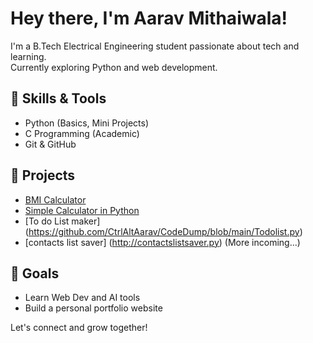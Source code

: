 # Hey there, I'm Aarav Mithaiwala!

I'm a B.Tech Electrical Engineering student passionate about tech and learning.  
Currently exploring Python and web development.

## 🔧 Skills & Tools
- Python (Basics, Mini Projects)
- C Programming (Academic)
- Git & GitHub


## 🚀 Projects
- [BMI Calculator](https://github.com/CtrlAltAarav/BMI-Calculator)
- [Simple Calculator in Python](https://github.com/CtrlAltAarav/Python-Calculator)
- [To do List maker]
(https://github.com/CtrlAltAarav/CodeDump/blob/main/Todolist.py)
- [contacts list saver]
  (http://contactslistsaver.py)
(More incoming...)

## 🎯 Goals
- Learn Web Dev and AI tools
- Build a personal portfolio website

Let's connect and grow together!


<!--
**CtrlAltAarav/CtrlAltAarav** is a ✨ _special_ ✨ repository because its `README.md` (this file) appears on your GitHub profile.

Here are some ideas to get you started:

- 🔭 I’m currently working on ...
- 🌱 I’m currently learning ...
- 👯 I’m looking to collaborate on ...
- 🤔 I’m looking for help with ...
- 💬 Ask me about ...
- 📫 How to reach me: ...
- 😄 Pronouns: ...
- ⚡ Fun fact: ...
-->
